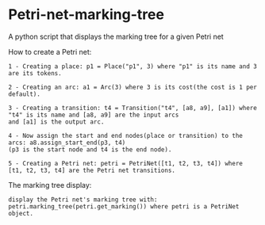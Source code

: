 # Petri-net-marking-tree
A python script that displays the marking tree for a given Petri net

How to create a Petri net:

	1 - Creating a place: p1 = Place("p1", 3) where "p1" is its name and 3 are its tokens.	
	
	2 - Creating an arc: a1 = Arc(3) where 3 is its cost(the cost is 1 per default).
  
	3 - Creating a transition: t4 = Transition("t4", [a8, a9], [a1]) where "t4" is its name and [a8, a9] are the input arcs 
    and [a1] is the output arc.
  
	4 - Now assign the start and end nodes(place or transition) to the arcs: a8.assign_start_end(p3, t4) 
    (p3 is the start node and t4 is the end node).
  
	5 - Creating a Petri net: petri = PetriNet([t1, t2, t3, t4]) where [t1, t2, t3, t4] are the Petri net transitions.
	
	
The marking tree display:

	display the Petri net's marking tree with: petri.marking_tree(petri.get_marking()) where petri is a PetriNet object.
	
	
